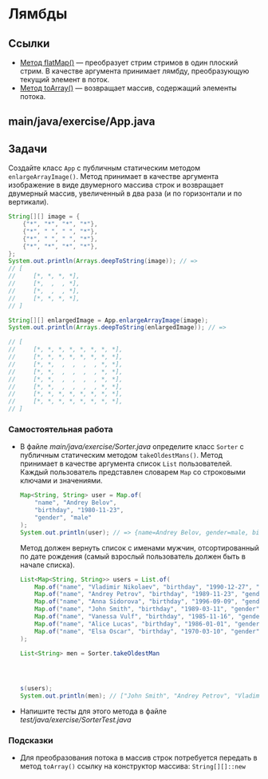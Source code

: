 # Лямбды

## Ссылки

* [Метод flatMap()](https://docs.oracle.com/javase/8/docs/api/java/util/stream/Stream.html#flatMap-java.util.function.Function-) — преобразует стрим стримов в один плоский стрим. В качестве аргумента принимает лямбду, преобразующую текущий элемент в поток.
* [Метод toArray()](https://docs.oracle.com/javase/8/docs/api/java/util/stream/Stream.html#toArray-java.util.function.IntFunction-) — возвращает массив, содержащий элементы потока.

## main/java/exercise/App.java

## Задачи

Создайте класс `App` с публичным статическим методом `enlargeArrayImage()`. Метод принимает в качестве аргумента изображение в виде двумерного массива строк и возвращает двумерный массив, увеличенный в два раза (и по горизонтали и по вертикали).

```java
String[][] image = {
    {"*", "*", "*", "*"},
    {"*", " ", " ", "*"},
    {"*", " ", " ", "*"},
    {"*", "*", "*", "*"},
};
System.out.println(Arrays.deepToString(image)); // =>
// [
//     [*, *, *, *],
//     [*,  ,  , *],
//     [*,  ,  , *],
//     [*, *, *, *],
// ]

String[][] enlargedImage = App.enlargeArrayImage(image);
System.out.println(Arrays.deepToString(enlargedImage)); // =>

// [
//     [*, *, *, *, *, *, *, *],
//     [*, *, *, *, *, *, *, *],
//     [*, *,  ,  ,  ,  , *, *],
//     [*, *,  ,  ,  ,  , *, *],
//     [*, *,  ,  ,  ,  , *, *],
//     [*, *,  ,  ,  ,  , *, *],
//     [*, *, *, *, *, *, *, *],
//     [*, *, *, *, *, *, *, *],
// ]
```

### Самостоятельная работа

* В файле *main/java/exercise/Sorter.java* определите класс `Sorter` с публичным статическим методом `takeOldestMans()`. Метод принимает в качестве аргумента список `List` пользователей. Каждый пользователь представлен словарем `Map` со строковыми ключами и значениями.

  ```java
  Map<String, String> user = Map.of(
      "name", "Andrey Belov",
      "birthday", "1980-11-23",
      "gender", "male"
  );
  System.out.println(user); // => {name=Andrey Belov, gender=male, birthday=1980-11-23}
  ```

  Метод должен вернуть список с именами мужчин, отсортированный по дате рождения (самый взрослый пользователь должен быть в начале списка).

  ```java
  List<Map<String, String>> users = List.of(
      Map.of("name", "Vladimir Nikolaev", "birthday", "1990-12-27", "gender", "male"),
      Map.of("name", "Andrey Petrov", "birthday", "1989-11-23", "gender", "male"),
      Map.of("name", "Anna Sidorova", "birthday", "1996-09-09", "gender", "female"),
      Map.of("name", "John Smith", "birthday", "1989-03-11", "gender", "male"),
      Map.of("name", "Vanessa Vulf", "birthday", "1985-11-16", "gender", "female"),
      Map.of("name", "Alice Lucas", "birthday", "1986-01-01", "gender", "female"),
      Map.of("name", "Elsa Oscar", "birthday", "1970-03-10", "gender", "female")
  );

  List<String> men = Sorter.takeOldestMan
  
  
  
  
  s(users);
  System.out.println(men); // ["John Smith", "Andrey Petrov", "Vladimir Nikolaev"]
  ```

* Напишите тесты для этого метода в файле *test/java/exercise/SorterTest.java*

### Подсказки

* Для преобразования потока в массив строк потребуется передать в метод `toArray()` ссылку на конструктор массива: `String[][]::new`

